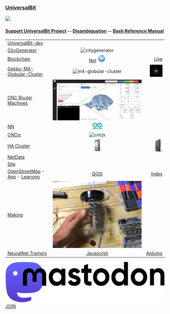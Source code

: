 ### [UniversalBit](https://github.com/universalbit-dev) 
<img src="https://github.com/universalbit-dev/universalbit-dev/blob/main/gif/nebula/nebula_loop.gif" width="auto"></img>
#### [Support UniversalBit Project](https://github.com/universalbit-dev/universalbit-dev/tree/main/support) -- [Disambiguation](https://en.wikipedia.org/wiki/Wikipedia:Disambiguation) -- [Bash Reference Manual](https://www.gnu.org/software/bash/manual/html_node/index.html)
|    |  |  |
|--------------|:-----:|-----------:|
| [UniversalBit-dev](https://github.com/universalbit-dev/universalbit-dev) | | |
| [CityGenerator](https://github.com/universalbit-dev/CityGenerator)     | ![citygenerator](https://github.com/universalbit-dev/CityGenerator/blob/master/assets/images/gif/citygenerator.gif) | |
| [Blockchain](https://github.com/universalbit-dev/universalbit-dev/tree/main/blockchain/bitcoin)    | [Net](https://bitnodes.io/nodes/network-map/) <img src="https://github.com/universalbit-dev/universalbit-dev/blob/main/docs/assets/images/blockchain.png" width="25"></img> | [Live](https://bitnodes.io/nodes/live-map/)| 
| [Gekko-M4-Globular-Cluster](https://github.com/universalbit-dev/gekko-m4)    |![m4-globular-cluster](https://github.com/universalbit-dev/gekko-m4/blob/master/images/gif/pm2_ecosystem.gif) | <img src="https://github.com/universalbit-dev/universalbit-dev/blob/main/docs/assets/images/Globular_cluster_Messier_4.jpg" width="40"></img>|
| [CNC Router Machines](https://github.com/universalbit-dev/cnc-router-machines)    |![cncjs](https://github.com/universalbit-dev/cnc-router-machines/blob/main/g-code/universalbit/cncjs/universalbit_cncjs.png) | |
| [NN](https://github.com/universalbit-dev/universalbit-dev/tree/main/ann)    |<img src="https://github.com/universalbit-dev/universalbit-dev/blob/main/docs/assets/images/arduino.png" width="30"></img> | |
| [CNCjs](https://github.com/universalbit-dev/cncjs/blob/master/README.md)    | ![cncjs](https://github.com/universalbit-dev/cncjs/blob/master/gif/cncjs.gif) | |
| [HA Cluster](https://github.com/universalbit-dev/HArmadillium/blob/main/HArmadillium.md)       |<img src="https://github.com/universalbit-dev/universalbit-dev/blob/main/docs/assets/images/HP-T610.png" width="20"></img> | <img src="https://github.com/universalbit-dev/universalbit-dev/blob/main/docs/assets/images/HP-T630.png" width="27"></img> |
| [NetData](https://universalbitcdn.it/spaces/content-delivery-network/rooms/local/nodes#metrics_correlation=false&after=-900&before=0&utc=Europe%2FRome&offset=%2B2&timezoneName=Amsterdam%2C%20Berlin%2C%20Bern%2C%20Rome%2C%20Stockholm%2C%20Vienna&modal=&modalTab=&modalParams=&selectedIntegrationCategory=deploy.operating-systems&force_play=false&local--chartName-val=menu_system_submenu_cpu&local-nodesView-nodeIdToGo-val=menu_Live)    | | |
| [Site](https://www.universalbit.it)    | | |
| [OpenStreetMap](https://github.com/universalbit-dev/iD) - [App](https://oyster-app-c5dox.ondigitalocean.app) - [Learning](https://learnosm.org/it/beginner/start-osm/)    | [QGIS](https://github.com/universalbit-dev/QGIS) | [Index](https://ubuntu.qgis.org/ubuntu/) |
| [Making](https://en.wikipedia.org/wiki/Maker_culture#Philosophical_emphasis)    | ![hho](https://github.com/universalbit-dev/CityGenerator/blob/master/public/hho/HHO_03.JPG)| |
| [NeuralNet Trainers](https://github.com/universalbit-dev/convnetjs)    | [Javascript](https://github.com/universalbit-dev/gekko-m4-globular-cluster/blob/master/strategies/NN.js)| [Arduino](https://github.com/universalbit-dev/universalbit-dev/blob/main/ann/ArduinoANN.ino) |

<img src="https://github.com/universalbit-dev/universalbit-dev/blob/main/social/mastodon/wordmark-black-text.svg" width="auto"></img>[JOIN](https://mastodon.social/invite/UR5693Bc )
